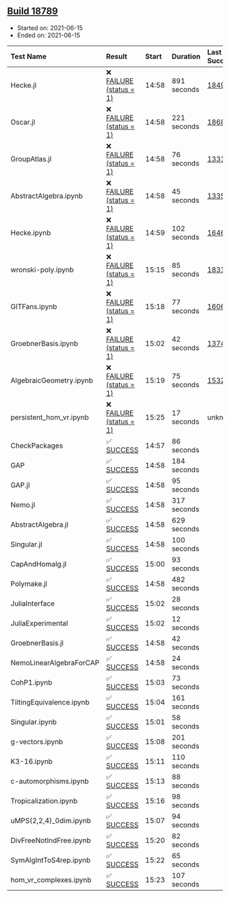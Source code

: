 ## [Build 18789](https://oscarci.mathematik.uni-kl.de/job/oscar/18789/)

* Started on: 2021-06-15
* Ended on: 2021-06-15

| Test Name    | Result | Start | Duration | Last Success | First Failure |
|:-------------|:-------|:------|:---------|:-------------|:--------------|
| Hecke.jl | ❌ [FAILURE (status = 1)](https://oscarci.mathematik.uni-kl.de/job/oscar/18789/artifact/logs/build-18789/Hecke.jl.log) | 14:58 | 891 seconds | [18490](https://oscarci.mathematik.uni-kl.de/job/oscar/18490/) | [18491](https://oscarci.mathematik.uni-kl.de/job/oscar/18491/) |
| Oscar.jl | ❌ [FAILURE (status = 1)](https://oscarci.mathematik.uni-kl.de/job/oscar/18789/artifact/logs/build-18789/Oscar.jl.log) | 14:58 | 221 seconds | [18684](https://oscarci.mathematik.uni-kl.de/job/oscar/18684/) | [18685](https://oscarci.mathematik.uni-kl.de/job/oscar/18685/) |
| GroupAtlas.jl | ❌ [FAILURE (status = 1)](https://oscarci.mathematik.uni-kl.de/job/oscar/18789/artifact/logs/build-18789/GroupAtlas.jl.log) | 14:58 | 76 seconds | [13311](https://oscarci.mathematik.uni-kl.de/job/oscar/13311/) | [13312](https://oscarci.mathematik.uni-kl.de/job/oscar/13312/) |
| AbstractAlgebra.ipynb | ❌ [FAILURE (status = 1)](https://oscarci.mathematik.uni-kl.de/job/oscar/18789/artifact/logs/build-18789/AbstractAlgebra.ipynb.log) | 14:58 | 45 seconds | [13355](https://oscarci.mathematik.uni-kl.de/job/oscar/13355/) | [13356](https://oscarci.mathematik.uni-kl.de/job/oscar/13356/) |
| Hecke.ipynb | ❌ [FAILURE (status = 1)](https://oscarci.mathematik.uni-kl.de/job/oscar/18789/artifact/logs/build-18789/Hecke.ipynb.log) | 14:59 | 102 seconds | [16463](https://oscarci.mathematik.uni-kl.de/job/oscar/16463/) | [16464](https://oscarci.mathematik.uni-kl.de/job/oscar/16464/) |
| wronski-poly.ipynb | ❌ [FAILURE (status = 1)](https://oscarci.mathematik.uni-kl.de/job/oscar/18789/artifact/logs/build-18789/wronski-poly.ipynb.log) | 15:15 | 85 seconds | [18314](https://oscarci.mathematik.uni-kl.de/job/oscar/18314/) | [18315](https://oscarci.mathematik.uni-kl.de/job/oscar/18315/) |
| GITFans.ipynb | ❌ [FAILURE (status = 1)](https://oscarci.mathematik.uni-kl.de/job/oscar/18789/artifact/logs/build-18789/GITFans.ipynb.log) | 15:18 | 77 seconds | [16068](https://oscarci.mathematik.uni-kl.de/job/oscar/16068/) | [16069](https://oscarci.mathematik.uni-kl.de/job/oscar/16069/) |
| GroebnerBasis.ipynb | ❌ [FAILURE (status = 1)](https://oscarci.mathematik.uni-kl.de/job/oscar/18789/artifact/logs/build-18789/GroebnerBasis.ipynb.log) | 15:02 | 42 seconds | [13748](https://oscarci.mathematik.uni-kl.de/job/oscar/13748/) | [13749](https://oscarci.mathematik.uni-kl.de/job/oscar/13749/) |
| AlgebraicGeometry.ipynb | ❌ [FAILURE (status = 1)](https://oscarci.mathematik.uni-kl.de/job/oscar/18789/artifact/logs/build-18789/AlgebraicGeometry.ipynb.log) | 15:19 | 75 seconds | [15322](https://oscarci.mathematik.uni-kl.de/job/oscar/15322/) | [15323](https://oscarci.mathematik.uni-kl.de/job/oscar/15323/) |
| persistent_hom_vr.ipynb | ❌ [FAILURE (status = 1)](https://oscarci.mathematik.uni-kl.de/job/oscar/18789/artifact/logs/build-18789/persistent_hom_vr.ipynb.log) | 15:25 | 17 seconds | unknown | unknown |
| CheckPackages | ✅ [SUCCESS](https://oscarci.mathematik.uni-kl.de/job/oscar/18789/artifact/logs/build-18789/CheckPackages.log) | 14:57 | 86 seconds |  |  |
| GAP | ✅ [SUCCESS](https://oscarci.mathematik.uni-kl.de/job/oscar/18789/artifact/logs/build-18789/GAP.log) | 14:58 | 184 seconds |  |  |
| GAP.jl | ✅ [SUCCESS](https://oscarci.mathematik.uni-kl.de/job/oscar/18789/artifact/logs/build-18789/GAP.jl.log) | 14:58 | 95 seconds |  |  |
| Nemo.jl | ✅ [SUCCESS](https://oscarci.mathematik.uni-kl.de/job/oscar/18789/artifact/logs/build-18789/Nemo.jl.log) | 14:58 | 317 seconds |  |  |
| AbstractAlgebra.jl | ✅ [SUCCESS](https://oscarci.mathematik.uni-kl.de/job/oscar/18789/artifact/logs/build-18789/AbstractAlgebra.jl.log) | 14:58 | 629 seconds |  |  |
| Singular.jl | ✅ [SUCCESS](https://oscarci.mathematik.uni-kl.de/job/oscar/18789/artifact/logs/build-18789/Singular.jl.log) | 14:58 | 100 seconds |  |  |
| CapAndHomalg.jl | ✅ [SUCCESS](https://oscarci.mathematik.uni-kl.de/job/oscar/18789/artifact/logs/build-18789/CapAndHomalg.jl.log) | 15:00 | 93 seconds |  |  |
| Polymake.jl | ✅ [SUCCESS](https://oscarci.mathematik.uni-kl.de/job/oscar/18789/artifact/logs/build-18789/Polymake.jl.log) | 14:58 | 482 seconds |  |  |
| JuliaInterface | ✅ [SUCCESS](https://oscarci.mathematik.uni-kl.de/job/oscar/18789/artifact/logs/build-18789/JuliaInterface.log) | 15:02 | 28 seconds |  |  |
| JuliaExperimental | ✅ [SUCCESS](https://oscarci.mathematik.uni-kl.de/job/oscar/18789/artifact/logs/build-18789/JuliaExperimental.log) | 15:02 | 12 seconds |  |  |
| GroebnerBasis.jl | ✅ [SUCCESS](https://oscarci.mathematik.uni-kl.de/job/oscar/18789/artifact/logs/build-18789/GroebnerBasis.jl.log) | 14:58 | 42 seconds |  |  |
| NemoLinearAlgebraForCAP | ✅ [SUCCESS](https://oscarci.mathematik.uni-kl.de/job/oscar/18789/artifact/logs/build-18789/NemoLinearAlgebraForCAP.log) | 14:58 | 24 seconds |  |  |
| CohP1.ipynb | ✅ [SUCCESS](https://oscarci.mathematik.uni-kl.de/job/oscar/18789/artifact/logs/build-18789/CohP1.ipynb.log) | 15:03 | 73 seconds |  |  |
| TiltingEquivalence.ipynb | ✅ [SUCCESS](https://oscarci.mathematik.uni-kl.de/job/oscar/18789/artifact/logs/build-18789/TiltingEquivalence.ipynb.log) | 15:04 | 161 seconds |  |  |
| Singular.ipynb | ✅ [SUCCESS](https://oscarci.mathematik.uni-kl.de/job/oscar/18789/artifact/logs/build-18789/Singular.ipynb.log) | 15:01 | 58 seconds |  |  |
| g-vectors.ipynb | ✅ [SUCCESS](https://oscarci.mathematik.uni-kl.de/job/oscar/18789/artifact/logs/build-18789/g-vectors.ipynb.log) | 15:08 | 201 seconds |  |  |
| K3-16.ipynb | ✅ [SUCCESS](https://oscarci.mathematik.uni-kl.de/job/oscar/18789/artifact/logs/build-18789/K3-16.ipynb.log) | 15:11 | 110 seconds |  |  |
| c-automorphisms.ipynb | ✅ [SUCCESS](https://oscarci.mathematik.uni-kl.de/job/oscar/18789/artifact/logs/build-18789/c-automorphisms.ipynb.log) | 15:13 | 88 seconds |  |  |
| Tropicalization.ipynb | ✅ [SUCCESS](https://oscarci.mathematik.uni-kl.de/job/oscar/18789/artifact/logs/build-18789/Tropicalization.ipynb.log) | 15:16 | 98 seconds |  |  |
| uMPS(2,2,4)_0dim.ipynb | ✅ [SUCCESS](https://oscarci.mathematik.uni-kl.de/job/oscar/18789/artifact/logs/build-18789/uMPS-2-2-4-_0dim.ipynb.log) | 15:07 | 94 seconds |  |  |
| DivFreeNotIndFree.ipynb | ✅ [SUCCESS](https://oscarci.mathematik.uni-kl.de/job/oscar/18789/artifact/logs/build-18789/DivFreeNotIndFree.ipynb.log) | 15:20 | 82 seconds |  |  |
| SymAlgIntToS4rep.ipynb | ✅ [SUCCESS](https://oscarci.mathematik.uni-kl.de/job/oscar/18789/artifact/logs/build-18789/SymAlgIntToS4rep.ipynb.log) | 15:22 | 65 seconds |  |  |
| hom_vr_complexes.ipynb | ✅ [SUCCESS](https://oscarci.mathematik.uni-kl.de/job/oscar/18789/artifact/logs/build-18789/hom_vr_complexes.ipynb.log) | 15:23 | 107 seconds |  |  |

